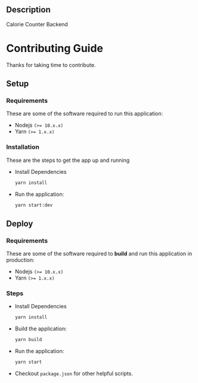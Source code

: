 ## Description

Calorie Counter Backend

# Contributing Guide

Thanks for taking time to contribute.

## Setup

### Requirements

These are some of the software required to run this application:

- Nodejs `(>= 10.x.x)`
- Yarn `(>= 1.x.x)`

### Installation

These are the steps to get the app up and running

- Install Dependencies

  ```sh
  yarn install
  ```

- Run the application:

  ```sh
  yarn start:dev
  ```

## Deploy

### Requirements

These are some of the software required to **build** and run this application in production:

- Nodejs `(>= 10.x.x)`
- Yarn `(>= 1.x.x)`

### Steps

- Install Dependencies

  ```sh
  yarn install
  ```

- Build the application:

  ```sh
  yarn build
  ```

- Run the application:

  ```sh
  yarn start
  ```

- Checkout `package.json` for other helpful scripts.
